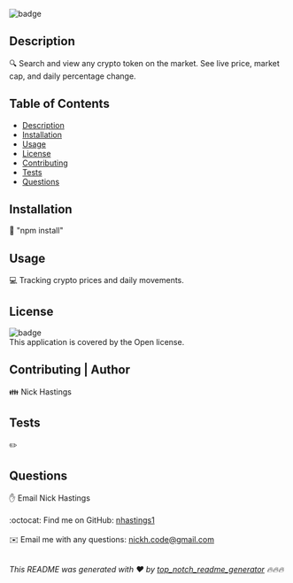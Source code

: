 
  
![badge](https://img.shields.io/badge/license-Open-brightgreen)<br />
## Description
🔍 Search and view any crypto token on the market. See live price, market cap, and daily percentage change.

## Table of Contents
- [Description](#description)
- [Installation](#installation)
- [Usage](#usage)
- [License](#license)
- [Contributing](#contributing)
- [Tests](#tests)
- [Questions](#questions)

## Installation
💾 "npm install"

## Usage
💻 Tracking crypto prices and daily movements.

## License
![badge](https://img.shields.io/badge/license-Open-brightgreen)
<br />
This application is covered by the Open license. 

## Contributing | Author 
👪 Nick Hastings

## Tests
✏️ 

## Questions
✋ Email Nick Hastings<br />
<br />
:octocat: Find me on GitHub: [nhastings1](https://github.com/nhastings1)<br />
<br />
✉️ Email me with any questions: nickh.code@gmail.com<br /><br />

_This README was generated with ❤️ by [
top_notch_readme_generator](https://github.com/nhastings1/top-notch-readme-generator) 🔥🔥🔥_
